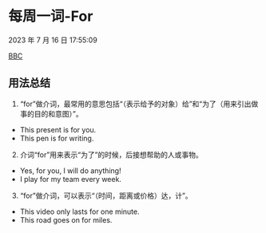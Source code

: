 # 每周一词-For

2023 年 7 月 16 日 17:55:09

[BBC](https://www.bbc.co.uk/learningenglish/chinese/features/english-in-a-minute/ep-230707)

## 用法总结

1. “for”做介词，最常用的意思包括“（表示给予的对象）给”和“为了（用来引出做事的目的和意图）”。

- This present is for you.
- This pen is for writing.

2. 介词“for”用来表示“为了”的时候，后接想帮助的人或事物。

- Yes, for you, I will do anything!
- I play for my team every week.

3. “for”做介词，可以表示“（时间，距离或价格）达，计”。

- This video only lasts for one minute.
- This road goes on for miles.

